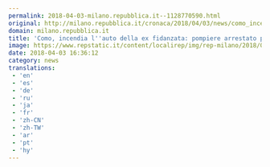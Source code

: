```yaml
---
permalink: 2018-04-03-milano.repubblica.it--1128770590.html
original: http://milano.repubblica.it/cronaca/2018/04/03/news/como_incendia_l_auto_della_ex_fidanzata_arrestato_un_pompiere-192865168/?rss
domain: milano.repubblica.it
title: 'Como, incendia l''auto della ex fidanzata: pompiere arrestato per atti persecutori'
image: https://www.repstatic.it/content/localirep/img/rep-milano/2018/04/03/152726473-21295482-064a-4b0a-9ff7-119a86a27fd9.jpg
date: 2018-04-03 16:36:12
category: news
translations: 
 - 'en'
 - 'es'
 - 'de'
 - 'ru'
 - 'ja'
 - 'fr'
 - 'zh-CN'
 - 'zh-TW'
 - 'ar'
 - 'pt'
 - 'hy'
---
```


